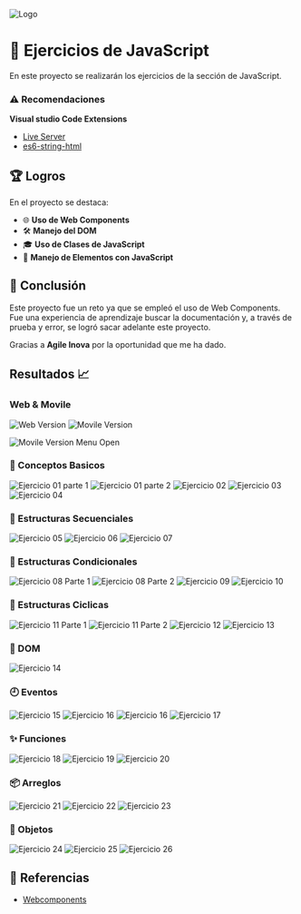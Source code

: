 ![Logo](https://github.com/JCampo1502/javascriptEjerciciosAgileInova/blob/main/images/AgileInovaLogo.png?raw=true)

# 🚀 Ejercicios de JavaScript

En este proyecto se realizarán los ejercicios de la sección de JavaScript.

### ⚠️ Recomendaciones
  **Visual studio Code Extensions**
  - [Live Server](https://marketplace.visualstudio.com/items?itemName=ritwickdey.LiveServer)
  - [es6-string-html](https://marketplace.visualstudio.com/items?itemName=Tobermory.es6-string-html)

## 🏆 Logros
En el proyecto se destaca:

- 🌐 **Uso de Web Components**
- 🛠️ **Manejo del DOM**
- 🎓 **Uso de Clases de JavaScript**
- 🔧 **Manejo de Elementos con JavaScript**

## 📝 Conclusión

Este proyecto fue un reto ya que se empleó el uso de Web Components. Fue una experiencia de aprendizaje buscar la documentación y, a través de prueba y error, se logró sacar adelante este proyecto.

Gracias a **Agile Inova** por la oportunidad que me ha dado.

## Resultados 📈

### Web & Movile
![Web Version](https://github.com/JCampo1502/javascriptEjerciciosAgileInova/blob/main/images/web.png?raw=true)
![Movile Version](https://github.com/JCampo1502/javascriptEjerciciosAgileInova/blob/main/images/movile.png?raw=true)

![Movile Version Menu Open](https://github.com/JCampo1502/javascriptEjerciciosAgileInova/blob/main/images/movile-open.png?raw=true)

### 🚀 Conceptos Basicos
![Ejercicio 01 parte 1](https://github.com/JCampo1502/javascriptEjerciciosAgileInova/blob/main/images/task-01-1.png?raw=true)
![Ejercicio 01 parte 2](https://github.com/JCampo1502/javascriptEjerciciosAgileInova/blob/main/images/task-01-2.png?raw=true)
![Ejercicio 02](https://github.com/JCampo1502/javascriptEjerciciosAgileInova/blob/main/images/task-02.png?raw=true)
![Ejercicio 03](https://github.com/JCampo1502/javascriptEjerciciosAgileInova/blob/main/images/task-03.png?raw=true)
![Ejercicio 04](https://github.com/JCampo1502/javascriptEjerciciosAgileInova/blob/main/images/task-04.png?raw=true)

### 🎢 Estructuras Secuenciales
![Ejercicio 05](https://github.com/JCampo1502/javascriptEjerciciosAgileInova/blob/main/images/task-05.png?raw=true)
![Ejercicio 06](https://github.com/JCampo1502/javascriptEjerciciosAgileInova/blob/main/images/task-06.png?raw=true)
![Ejercicio 07](https://github.com/JCampo1502/javascriptEjerciciosAgileInova/blob/main/images/task-07.png?raw=true)

### 🌳 Estructuras Condicionales
![Ejercicio 08 Parte 1](https://github.com/JCampo1502/javascriptEjerciciosAgileInova/blob/main/images/task-08-1.png?raw=true)
![Ejercicio 08 Parte 2](https://github.com/JCampo1502/javascriptEjerciciosAgileInova/blob/main/images/task-08-2.png?raw=true)
![Ejercicio 09](https://github.com/JCampo1502/javascriptEjerciciosAgileInova/blob/main/images/task-09.png?raw=true)
![Ejercicio 10](https://github.com/JCampo1502/javascriptEjerciciosAgileInova/blob/main/images/task-10.png?raw=true)

### 🔄 Estructuras Ciclicas
![Ejercicio 11 Parte 1](https://github.com/JCampo1502/javascriptEjerciciosAgileInova/blob/main/images/task-11-1.png?raw=true)
![Ejercicio 11 Parte 2](https://github.com/JCampo1502/javascriptEjerciciosAgileInova/blob/main/images/task-11-2.png?raw=true)
![Ejercicio 12](https://github.com/JCampo1502/javascriptEjerciciosAgileInova/blob/main/images/task-12.png?raw=true)
![Ejercicio 13](https://github.com/JCampo1502/javascriptEjerciciosAgileInova/blob/main/images/task-13.png?raw=true)

### 📁 DOM
![Ejercicio 14](https://github.com/JCampo1502/javascriptEjerciciosAgileInova/blob/main/images/task-14.png?raw=true)

### 🕘 Eventos
![Ejercicio 15](https://github.com/JCampo1502/javascriptEjerciciosAgileInova/blob/main/images/task-15.png?raw=true)
![Ejercicio 16](https://github.com/JCampo1502/javascriptEjerciciosAgileInova/blob/main/images/task-16-1.png?raw=true)
![Ejercicio 16](https://github.com/JCampo1502/javascriptEjerciciosAgileInova/blob/main/images/task-16-2.png?raw=true)
![Ejercicio 17](https://github.com/JCampo1502/javascriptEjerciciosAgileInova/blob/main/images/task-17.png?raw=true)

### ✨ Funciones
![Ejercicio 18](https://github.com/JCampo1502/javascriptEjerciciosAgileInova/blob/main/images/task-18.png?raw=true)
![Ejercicio 19](https://github.com/JCampo1502/javascriptEjerciciosAgileInova/blob/main/images/task-19.png?raw=true)
![Ejercicio 20](https://github.com/JCampo1502/javascriptEjerciciosAgileInova/blob/main/images/task-20.png?raw=true)

### 📦 Arreglos
![Ejercicio 21](https://github.com/JCampo1502/javascriptEjerciciosAgileInova/blob/main/images/task-21.png?raw=true)
![Ejercicio 22](https://github.com/JCampo1502/javascriptEjerciciosAgileInova/blob/main/images/task-22.png?raw=true)
![Ejercicio 23](https://github.com/JCampo1502/javascriptEjerciciosAgileInova/blob/main/images/task-23.png?raw=true)

### 🤖 Objetos
![Ejercicio 24](https://github.com/JCampo1502/javascriptEjerciciosAgileInova/blob/main/images/task-24.png?raw=true)
![Ejercicio 25](https://github.com/JCampo1502/javascriptEjerciciosAgileInova/blob/main/images/task-25.png?raw=true)
![Ejercicio 26](https://github.com/JCampo1502/javascriptEjerciciosAgileInova/blob/main/images/task-26.png?raw=true)

## 🔗 Referencias
 - [Webcomponents](https://lenguajejs.com/webcomponents/componentes/que-son-webcomponents/)